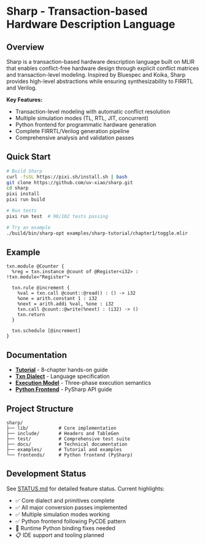# Sharp - Transaction-based Hardware Description Language

## Overview

Sharp is a transaction-based hardware description language built on MLIR that enables conflict-free hardware design through explicit conflict matrices and transaction-level modeling. Inspired by Bluespec and Koika, Sharp provides high-level abstractions while ensuring synthesizability to FIRRTL and Verilog.

**Key Features:**
- Transaction-level modeling with automatic conflict resolution
- Multiple simulation modes (TL, RTL, JIT, concurrent)
- Python frontend for programmatic hardware generation
- Complete FIRRTL/Verilog generation pipeline
- Comprehensive analysis and validation passes

## Quick Start

```bash
# Build Sharp
curl -fsSL https://pixi.sh/install.sh | bash
git clone https://github.com/uv-xiao/sharp.git
cd sharp
pixi install
pixi run build

# Run tests
pixi run test  # 98/102 tests passing

# Try an example
./build/bin/sharp-opt examples/sharp-tutorial/chapter1/toggle.mlir
```

## Example

```mlir
txn.module @Counter {
  %reg = txn.instance @count of @Register<i32> : !txn.module<"Register">
  
  txn.rule @increment {
    %val = txn.call @count::@read() : () -> i32
    %one = arith.constant 1 : i32
    %next = arith.addi %val, %one : i32
    txn.call @count::@write(%next) : (i32) -> ()
    txn.return
  }
  
  txn.schedule [@increment]
}
```

## Documentation

- **[Tutorial](examples/sharp-tutorial/)** - 8-chapter hands-on guide
- **[Txn Dialect](docs/txn.md)** - Language specification
- **[Execution Model](docs/execution_model.md)** - Three-phase execution semantics
- **[Python Frontend](docs/pythonic_frontend.md)** - PySharp API guide

## Project Structure

```
sharp/
├── lib/           # Core implementation
├── include/       # Headers and TableGen
├── test/          # Comprehensive test suite
├── docs/          # Technical documentation
├── examples/      # Tutorial and examples
└── frontends/     # Python frontend (PySharp)
```

## Development Status

See [STATUS.md](STATUS.md) for detailed feature status. Current highlights:
- ✅ Core dialect and primitives complete
- ✅ All major conversion passes implemented
- ✅ Multiple simulation modes working
- ✅ Python frontend following PyCDE pattern
- 🚧 Runtime Python binding fixes needed
- 📋 IDE support and tooling planned